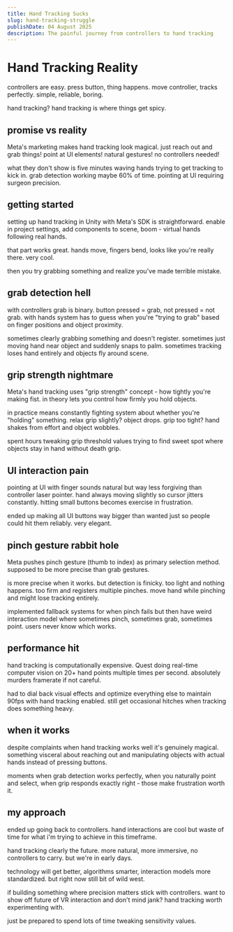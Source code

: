 ```yaml
---
title: Hand Tracking Sucks
slug: hand-tracking-struggle  
publishDate: 04 August 2025
description: The painful journey from controllers to hand tracking
---
```


# Hand Tracking Reality

controllers are easy. press button, thing happens. move controller, tracks perfectly. simple, reliable, boring.

hand tracking? hand tracking is where things get spicy.

## promise vs reality

Meta's marketing makes hand tracking look magical. just reach out and grab things! point at UI elements! natural gestures! no controllers needed!

what they don't show is five minutes waving hands trying to get tracking to kick in. grab detection working maybe 60% of time. pointing at UI requiring surgeon precision.

## getting started

setting up hand tracking in Unity with Meta's SDK is straightforward. enable in project settings, add components to scene, boom - virtual hands following real hands.

that part works great. hands move, fingers bend, looks like you're really there. very cool.

then you try grabbing something and realize you've made terrible mistake.

## grab detection hell

with controllers grab is binary. button pressed = grab, not pressed = not grab. with hands system has to guess when you're "trying to grab" based on finger positions and object proximity.

sometimes clearly grabbing something and doesn't register. sometimes just moving hand near object and suddenly snaps to palm. sometimes tracking loses hand entirely and objects fly around scene.

## grip strength nightmare

Meta's hand tracking uses "grip strength" concept - how tightly you're making fist. in theory lets you control how firmly you hold objects.

in practice means constantly fighting system about whether you're "holding" something. relax grip slightly? object drops. grip too tight? hand shakes from effort and object wobbles.

spent hours tweaking grip threshold values trying to find sweet spot where objects stay in hand without death grip.

## UI interaction pain

pointing at UI with finger sounds natural but way less forgiving than controller laser pointer. hand always moving slightly so cursor jitters constantly. hitting small buttons becomes exercise in frustration.

ended up making all UI buttons way bigger than wanted just so people could hit them reliably. very elegant.

## pinch gesture rabbit hole

Meta pushes pinch gesture (thumb to index) as primary selection method. supposed to be more precise than grab gestures.

is more precise when it works. but detection is finicky. too light and nothing happens. too firm and registers multiple pinches. move hand while pinching and might lose tracking entirely.

implemented fallback systems for when pinch fails but then have weird interaction model where sometimes pinch, sometimes grab, sometimes point. users never know which works.

## performance hit

hand tracking is computationally expensive. Quest doing real-time computer vision on 20+ hand points multiple times per second. absolutely murders framerate if not careful.

had to dial back visual effects and optimize everything else to maintain 90fps with hand tracking enabled. still get occasional hitches when tracking does something heavy.

## when it works

despite complaints when hand tracking works well it's genuinely magical. something visceral about reaching out and manipulating objects with actual hands instead of pressing buttons.

moments when grab detection works perfectly, when you naturally point and select, when grip responds exactly right - those make frustration worth it.

## my approach

ended up going back to controllers. hand interactions are cool but waste of time for what i'm trying to achieve in this timeframe.

hand tracking clearly the future. more natural, more immersive, no controllers to carry. but we're in early days.

technology will get better, algorithms smarter, interaction models more standardized. but right now still bit of wild west.

if building something where precision matters stick with controllers. want to show off future of VR interaction and don't mind jank? hand tracking worth experimenting with.

just be prepared to spend lots of time tweaking sensitivity values.